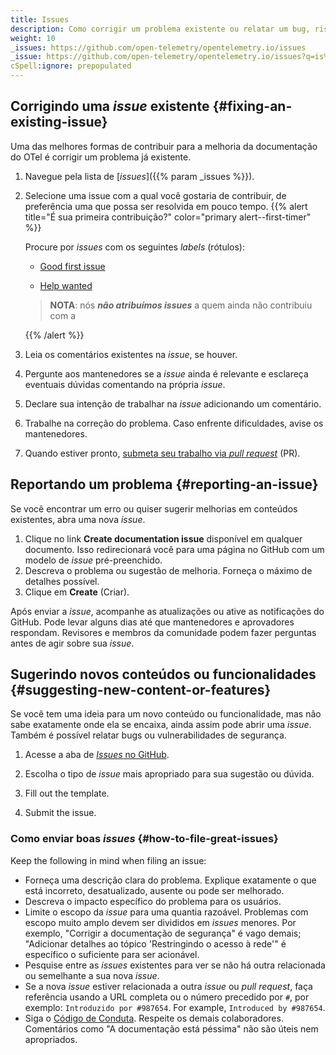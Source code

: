 ```yaml
---
title: Issues
description: Como corrigir um problema existente ou relatar um bug, risco de segurança ou possível melhoria.
weight: 10
_issues: https://github.com/open-telemetry/opentelemetry.io/issues
_issue: https://github.com/open-telemetry/opentelemetry.io/issues?q=is%3Aissue+is%3Aopen+sort%3Aupdated-desc+label%3A
cSpell:ignore: prepopulated
---
```


<style>
  /* Force all list to be compact. */
  li > p {
    margin-bottom: 0;
  }

  /* Style "first time" alert */
  .alert--first-timer {
    margin: 0.5rem 0 !important;

    > blockquote {
      margin-top: 1rem;
      margin-bottom: 0;
      border-left-color: var(--bs-warning);
      background-color: var(--bs-danger-bg-subtle);
      > *:last-child {
        margin-bottom: 0;
      }
    }
  }
</style>

## Corrigindo uma _issue_ existente {#fixing-an-existing-issue}

Uma das melhores formas de contribuir para a melhoria da documentação do OTel é
corrigir um problema já existente.

1. Navegue pela lista de [_issues_]({{% param _issues %}}).

2. Selecione uma issue com a qual você gostaria de contribuir, de preferência
   uma que possa ser resolvida em pouco tempo. <a name="first-issue"></a>
   {{% alert title="É sua primeira contribuição?" color="primary alert--first-timer" %}}

   Procure por _issues_ com os seguintes _labels_ (rótulos):

   - [Good first issue](<{{% param _issue %}}%22good+first-issue%22>)

   - [Help wanted](<{{% param _issue %}}%3A%22help+wanted%22>)

   > **NOTA**: nós **_não atribuímos issues_** a quem ainda não contribuiu com a
   >
   > [org]: https://github.com/open-telemetry

   {{% /alert %}}

3. Leia os comentários existentes na _issue_, se houver.

4. Pergunte aos mantenedores se a _issue_ ainda é relevante e esclareça
   eventuais dúvidas comentando na própria _issue_.

5. Declare sua intenção de trabalhar na _issue_ adicionando um comentário.

6. Trabalhe na correção do problema. Caso enfrente dificuldades, avise os
   mantenedores.

7. Quando estiver pronto,
   [submeta seu trabalho via _pull request_](../pull-requests) (PR).

## Reportando um problema {#reporting-an-issue}

Se você encontrar um erro ou quiser sugerir melhorias em conteúdos existentes,
abra uma nova _issue_.

1. Clique no link **Create documentation issue** disponível em qualquer
   documento. Isso redirecionará você para uma página no GitHub com um modelo de
   _issue_ pré-preenchido.
2. Descreva o problema ou sugestão de melhoria. Forneça o máximo de detalhes
   possível.
3. Clique em **Create** (Criar).

Após enviar a _issue_, acompanhe as atualizações ou ative as notificações do
GitHub. Pode levar alguns dias até que mantenedores e aprovadores respondam.
Revisores e membros da comunidade podem fazer perguntas antes de agir sobre sua
_issue_.

## Sugerindo novos conteúdos ou funcionalidades {#suggesting-new-content-or-features}

Se você tem uma ideia para um novo conteúdo ou funcionalidade, mas não sabe
exatamente onde ela se encaixa, ainda assim pode abrir uma _issue_. Também é
possível relatar bugs ou vulnerabilidades de segurança.

1. Acesse a aba de
   [_Issues_ no GitHub](https://github.com/open-telemetry/opentelemetry.io/issues/new/).

2. Escolha o tipo de _issue_ mais apropriado para sua sugestão ou dúvida.

3. Fill out the template.

4. Submit the issue.

### Como enviar boas _issues_ {#how-to-file-great-issues}

Keep the following in mind when filing an issue:

- Forneça uma descrição clara do problema. Explique exatamente o que está
  incorreto, desatualizado, ausente ou pode ser melhorado.
- Descreva o impacto específico do problema para os usuários.
- Limite o escopo da _issue_ para uma quantia razoável. Problemas com escopo
  muito amplo devem ser divididos em _issues_ menores. Por exemplo, "Corrigir a
  documentação de segurança" é vago demais; "Adicionar detalhes ao tópico
  'Restringindo o acesso à rede'" é específico o suficiente para ser acionável.
- Pesquise entre as _issues_ existentes para ver se não há outra relacionada ou
  semelhante a sua nova _issue_.
- Se a nova _issue_ estiver relacionada a outra _issue_ ou _pull request_, faça
  referência usando a URL completa ou o número precedido por `#`, por exemplo:
  `Introduzido por #987654`. For example, `Introduced by #987654`.
- Siga o
  [Código de Conduta](https://github.com/open-telemetry/community/blob/main/code-of-conduct.md).
  Respeite os demais colaboradores. Comentários como "A documentação está
  péssima" não são úteis nem apropriados.
